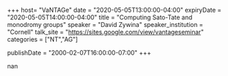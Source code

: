 +++
  host= "VaNTAGe"
  date = "2020-05-05T13:00:00-04:00"
  expiryDate = "2020-05-05T14:00:00-04:00"
  title = "Computing Sato-Tate and monodromy groups"
  speaker = "David Zywina"
  speaker_institution = "Cornell"
  talk_site = "https://sites.google.com/view/vantageseminar"
  categories = ["NT","AG"]

  publishDate = "2000-02-07T16:00:00-07:00"
+++

nan